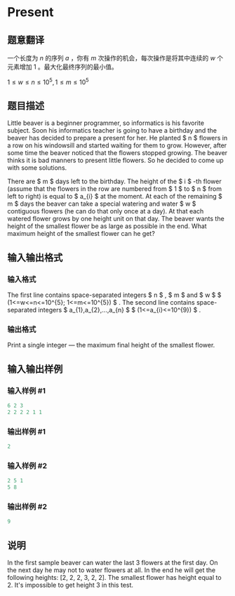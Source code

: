 # Present

## 题意翻译

一个长度为 $n$ 的序列 $a$ ，你有 $m$ 次操作的机会，每次操作是将其中连续的 $w$ 个元素增加 $1$ 。最大化最终序列的最小值。

$1 \leq w \leq n \leq 10 ^ 5,1 \leq m \leq 10^5$

## 题目描述

Little beaver is a beginner programmer, so informatics is his favorite subject. Soon his informatics teacher is going to have a birthday and the beaver has decided to prepare a present for her. He planted $ n $ flowers in a row on his windowsill and started waiting for them to grow. However, after some time the beaver noticed that the flowers stopped growing. The beaver thinks it is bad manners to present little flowers. So he decided to come up with some solutions.

There are $ m $ days left to the birthday. The height of the $ i $ -th flower (assume that the flowers in the row are numbered from $ 1 $ to $ n $ from left to right) is equal to $ a_{i} $ at the moment. At each of the remaining $ m $ days the beaver can take a special watering and water $ w $ contiguous flowers (he can do that only once at a day). At that each watered flower grows by one height unit on that day. The beaver wants the height of the smallest flower be as large as possible in the end. What maximum height of the smallest flower can he get?

## 输入输出格式

### 输入格式

The first line contains space-separated integers $ n $ , $ m $ and $ w $ $ (1<=w<=n<=10^{5}; 1<=m<=10^{5}) $ . The second line contains space-separated integers $ a_{1},a_{2},...,a_{n} $ $ (1<=a_{i}<=10^{9}) $ .

### 输出格式

Print a single integer — the maximum final height of the smallest flower.

## 输入输出样例

### 输入样例 #1

```cpp
6 2 3
2 2 2 2 1 1

```
### 输出样例 #1

```cpp
2

```
### 输入样例 #2

```cpp
2 5 1
5 8

```
### 输出样例 #2

```cpp
9

```
## 说明

In the first sample beaver can water the last 3 flowers at the first day. On the next day he may not to water flowers at all. In the end he will get the following heights: \[2, 2, 2, 3, 2, 2\]. The smallest flower has height equal to 2. It's impossible to get height 3 in this test.

